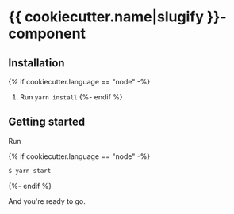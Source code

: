 # {{ cookiecutter.name|slugify }}-component

## Installation

{% if cookiecutter.language == "node" -%}
1. Run `yarn install`
{%- endif %}

## Getting started

Run

{% if cookiecutter.language == "node" -%}
```bash
$ yarn start
```
{%- endif %}

And you're ready to go.